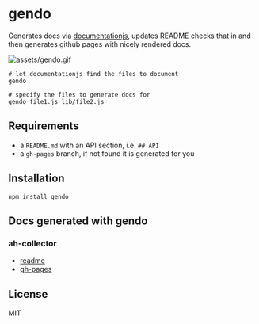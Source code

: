 # gendo

Generates docs via [documentationjs](http://documentation.js.org/), updates README checks that in and then generates
github pages with nicely rendered docs.

![assets/gendo.gif](assets/gendo.gif)

```
# let documentationjs find the files to document
gendo

# specify the files to generate docs for
gendo file1.js lib/file2.js
```

## Requirements

- a `README.md` with an API section, i.e. `## API`
- a `gh-pages` branch, if not found it is generated for you

## Installation

    npm install gendo

## Docs generated with gendo

### ah-collector 

- [readme](https://github.com/thlorenz/ah-collector)
- [gh-pages](https://thlorenz.github.io/ah-collector)

## License

MIT

